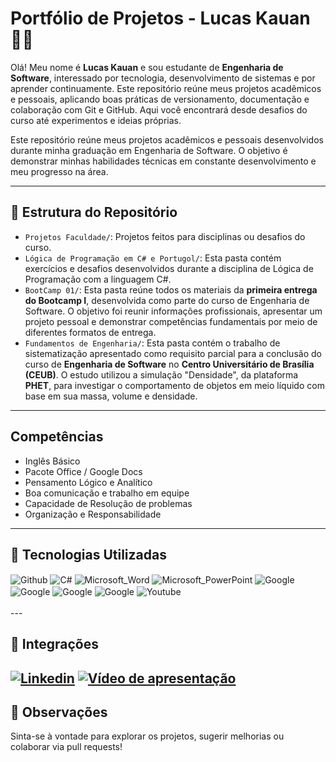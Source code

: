 # Portfólio de Projetos - Lucas Kauan 👨‍💻
Olá! Meu nome é **Lucas Kauan** e sou estudante de **Engenharia de Software**, interessado por tecnologia, desenvolvimento de sistemas e por aprender continuamente. Este repositório reúne meus projetos acadêmicos e pessoais, aplicando boas práticas de versionamento, documentação e colaboração com Git e GitHub. Aqui você encontrará desde desafios do curso até experimentos e ideias próprias.

Este repositório reúne meus projetos acadêmicos e pessoais desenvolvidos durante minha graduação em Engenharia de Software. O objetivo é demonstrar minhas habilidades técnicas em constante desenvolvimento e meu progresso na área.

---

## 📁 Estrutura do Repositório

- `Projetos Faculdade/`: Projetos feitos para disciplinas ou desafios do curso.
- `Lógica de Programação em C# e Portugol/`: Esta pasta contém exercícios e desafios desenvolvidos durante a disciplina de Lógica de Programação com a linguagem C#.
- `BootCamp 01/`: Esta pasta reúne todos os materiais da **primeira entrega do Bootcamp I**, desenvolvida como parte do curso de Engenharia de Software. O objetivo foi reunir informações profissionais, apresentar um projeto pessoal e demonstrar competências fundamentais por meio de diferentes formatos de entrega.
- `Fundamentos de Engenharia/`: Esta pasta contém o trabalho de sistematização apresentado como requisito parcial para a conclusão do curso de **Engenharia de Software** no **Centro Universitário de Brasília (CEUB)**. O estudo utilizou a simulação "Densidade", da plataforma **PHET**, para investigar o comportamento de objetos em meio líquido com base em sua massa, volume e densidade.
  
---
## Competências

- Inglês Básico
- Pacote Office / Google Docs
- Pensamento Lógico e Analítico
- Boa comunicação e trabalho em equipe
- Capacidade de Resolução de problemas
- Organização e Responsabilidade
---


## 🔧 Tecnologias Utilizadas

 <div style="display: inline_block">
  <img align="center" alt="Github" src="https://img.shields.io/badge/GitHub-100000?style=for-the-badge&logo=github&logoColor=white" />
  <img align="center" alt="C#" src="https://img.shields.io/badge/C%23-239120?style=for-the-badge&logo=c-sharp&logoColor=white" />
  <img align="center" alt="Microsoft_Word" src="https://img.shields.io/badge/Microsoft_Word-2B579A?style=for-the-badge&logo=microsoft-word&logoColor=white" />
  <img align="center" alt="Microsoft_PowerPoint" src="https://img.shields.io/badge/Microsoft_PowerPoint-B7472A?style=for-the-badge&logo=microsoft-powerpoint&logoColor=white" />
  <img align="center" alt="Google" src="https://img.shields.io/badge/Google%20Docs-4285F4?style=for-the-badge&logo=google-docs&logoColor=white" />
  <img align="center" alt="Google" src="https://img.shields.io/badge/Google%20Slides-FBBC04?style=for-the-badge&logo=google-slides&logoColor=black" />
  <img align="center" alt="Google" src="https://img.shields.io/badge/Google%20Sites-174EA6?style=for-the-badge&logo=google-sites&logoColor=blue"" />
  <img align="center" alt="Google" src="https://img.shields.io/badge/Google%20Calendar-A50E0E?style=for-the-badge&logo=google-sites&logoColor=white" />
  <img align="center" alt="Youtube" src="https://img.shields.io/badge/YouTube-FF0000?style=for-the-badge&logo=youtube&logoColor=white" />
</div><br/>
---

## 🔗 Integrações

[![Linkedin](https://img.shields.io/badge/LinkedIn-0077B5?style=for-the-badge&logo=linkedin&logoColor=white)](https://www.linkedin.com/in/lucas-kauan-87ab7535b/)
[![Vídeo de apresentação](https://img.shields.io/badge/YouTube-FF0000?style=for-the-badge&logo=youtube&logoColor=white)]()
---

## 📌 Observações

Sinta-se à vontade para explorar os projetos, sugerir melhorias ou colaborar via pull requests!
